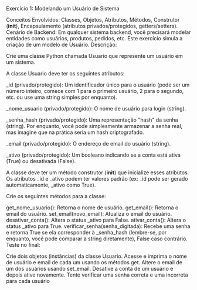 Exercício 1: Modelando um Usuário de Sistema

Conceitos Envolvidos: Classes, Objetos, Atributos, Métodos, Construtor (__init__), Encapsulamento (atributos privados/protegidos, getters/setters).
Cenário de Backend: Em qualquer sistema backend, você precisará modelar entidades como usuários, produtos, pedidos, etc. Este exercício simula a criação de um modelo de Usuário.
Descrição:

Crie uma classe Python chamada Usuario que represente um usuário em um sistema.

A classe Usuario deve ter os seguintes atributos:

_id (privado/protegido): Um identificador único para o usuário (pode ser um número inteiro, comece com 1 para o primeiro usuário, 2 para o segundo, etc. ou use uma string simples por enquanto).

_nome_usuario (privado/protegido): O nome de usuário para login (string).

_senha_hash (privado/protegido): Uma representação "hash" da senha (string). Por enquanto, você pode simplesmente armazenar a senha real, mas imagine que na prática seria um hash criptografado.

_email (privado/protegido): O endereço de email do usuário (string).

_ativo (privado/protegido): Um booleano indicando se a conta está ativa (True) ou desativada (False).

A classe deve ter um método construtor (__init__) que inicialize esses atributos. Os atributos _id e _ativo podem ter valores padrão (ex: _id pode ser gerado automaticamente, _ativo como True).

Crie os seguintes métodos para a classe:

get_nome_usuario(): Retorna o nome de usuário.
get_email(): Retorna o email do usuário.
set_email(novo_email): Atualiza o email do usuário.
desativar_conta(): Altera o status _ativo para False.
ativar_conta(): Altera o status _ativo para True.
verificar_senha(senha_digitada): Recebe uma senha e retorna True se ela corresponder à _senha_hash (lembre-se, por enquanto, você pode comparar a string diretamente), False caso contrário.
Teste no final:

Crie dois objetos (instâncias) da classe Usuario.
Acesse e imprima o nome de usuário e email de cada um usando os métodos get.
Altere o email de um dos usuários usando set_email.
Desative a conta de um usuário e depois ative novamente.
Tente verificar uma senha correta e uma incorreta para cada usuário